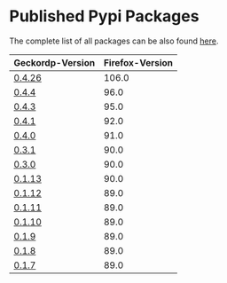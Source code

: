 Published Pypi Packages
=

The complete list of all packages can be also found [here](https://pypi.org/project/geckordp/#history).

Geckordp-Version                                       | Firefox-Version    |
| -----------------------------------------------------| -------------------|
| [0.4.26](https://pypi.org/project/geckordp/0.4.26/)  |  106.0             |
| [0.4.4](https://pypi.org/project/geckordp/0.4.4/)    |  96.0              |
| [0.4.3](https://pypi.org/project/geckordp/0.4.3/)    |  95.0              |
| [0.4.1](https://pypi.org/project/geckordp/0.4.1/)    |  92.0              |
| [0.4.0](https://pypi.org/project/geckordp/0.4.0/)    |  91.0              |
| [0.3.1](https://pypi.org/project/geckordp/0.3.1/)    |  90.0              |
| [0.3.0](https://pypi.org/project/geckordp/0.3.0/)    |  90.0              |
| [0.1.13](https://pypi.org/project/geckordp/0.1.13/)  |  90.0              |
| [0.1.12](https://pypi.org/project/geckordp/0.1.12/)  |  89.0              |
| [0.1.11](https://pypi.org/project/geckordp/0.1.11/)  |  89.0              |
| [0.1.10](https://pypi.org/project/geckordp/0.1.10/)  |  89.0              |
| [0.1.9](https://pypi.org/project/geckordp/0.1.9/)    |  89.0              |
| [0.1.8](https://pypi.org/project/geckordp/0.1.8/)    |  89.0              |
| [0.1.7](https://pypi.org/project/geckordp/0.1.7/)    |  89.0              |
